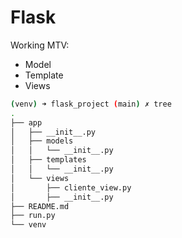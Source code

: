 # Flask 


Working MTV:
- Model
- Template
- Views

```bash
(venv) ➜ flask_project (main) ✗ tree
.
├── app
│   ├── __init__.py
│   ├── models
│   │   └── __init__.py
│   ├── templates
│   │   └── __init__.py
│   └── views
│       ├── cliente_view.py
│       ├── __init__.py
├── README.md
├── run.py
└── venv

```
